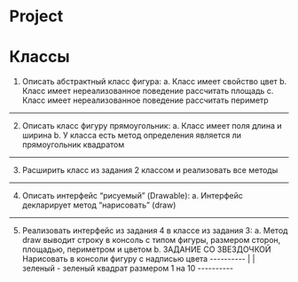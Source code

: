 # Project
Классы
======================================================================
1. Описать абстрактный класс фигура:
a.	Класс имеет свойство цвет
b.	Класс имеет нереализованное поведение рассчитать площадь
c.	Класс имеет нереализованное поведение рассчитать периметр 
---------------------------------------------------------------------------------------------------------------------------
2. Описать класс фигуру прямоугольник:
a.	Класс  имеет поля длина и ширина
b.	У класса есть метод определения является ли прямоугольник квадратом
---------------------------------------------------------------------------------------------------------------------------
3. Расширить класс из задания 2 классом и реализовать все методы
---------------------------------------------------------------------------------------------------------------------------
4. Описать интерфейс “рисуемый” (Drawable):
a.	Интерфейс декларирует метод “нарисовать” (draw)
---------------------------------------------------------------------------------------------------------------------------
5. Реализовать интерфейс из задания 4 в классе из задания 3:
a.	Метод draw выводит строку в консоль с типом фигуры, размером сторон, площадью, периметром и цветом
b.	ЗАДАНИЕ СО ЗВЕЗДОЧКОЙ Нарисовать в консоли фигуру с надписью цвета
		----------
		|          | зеленый - зеленый квадрат размером 1 на 10	
		----------
